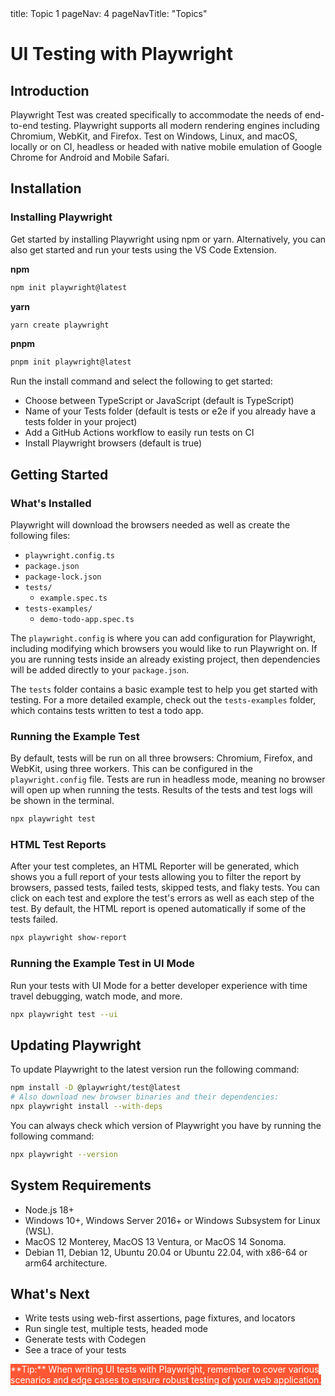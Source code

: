 <frontmatter>
  title: Topic 1
  pageNav: 4
  pageNavTitle: "Topics"
</frontmatter>

<br>

# UI Testing with Playwright

## Introduction

Playwright Test was created specifically to accommodate the needs of end-to-end testing. Playwright supports all modern rendering engines including Chromium, WebKit, and Firefox. Test on Windows, Linux, and macOS, locally or on CI, headless or headed with native mobile emulation of Google Chrome for Android and Mobile Safari.

## Installation

### Installing Playwright

Get started by installing Playwright using npm or yarn. Alternatively, you can also get started and run your tests using the VS Code Extension.

**npm**

```bash
npm init playwright@latest
```

**yarn**

```bash
yarn create playwright
```

**pnpm**

```bash
pnpm init playwright@latest
```

Run the install command and select the following to get started:

- Choose between TypeScript or JavaScript (default is TypeScript)
- Name of your Tests folder (default is tests or e2e if you already have a tests folder in your project)
- Add a GitHub Actions workflow to easily run tests on CI
- Install Playwright browsers (default is true)

## Getting Started

### What's Installed

Playwright will download the browsers needed as well as create the following files:

- `playwright.config.ts`
- `package.json`
- `package-lock.json`
- `tests/`
  - `example.spec.ts`
- `tests-examples/`
  - `demo-todo-app.spec.ts`

The `playwright.config` is where you can add configuration for Playwright, including modifying which browsers you would like to run Playwright on. If you are running tests inside an already existing project, then dependencies will be added directly to your `package.json`.

The `tests` folder contains a basic example test to help you get started with testing. For a more detailed example, check out the `tests-examples` folder, which contains tests written to test a todo app.

### Running the Example Test

By default, tests will be run on all three browsers: Chromium, Firefox, and WebKit, using three workers. This can be configured in the `playwright.config` file. Tests are run in headless mode, meaning no browser will open up when running the tests. Results of the tests and test logs will be shown in the terminal.

```bash
npx playwright test
```

### HTML Test Reports

After your test completes, an HTML Reporter will be generated, which shows you a full report of your tests allowing you to filter the report by browsers, passed tests, failed tests, skipped tests, and flaky tests. You can click on each test and explore the test's errors as well as each step of the test. By default, the HTML report is opened automatically if some of the tests failed.

```bash
npx playwright show-report
```

### Running the Example Test in UI Mode

Run your tests with UI Mode for a better developer experience with time travel debugging, watch mode, and more.

```bash
npx playwright test --ui
```

## Updating Playwright

To update Playwright to the latest version run the following command:

```bash
npm install -D @playwright/test@latest
# Also download new browser binaries and their dependencies:
npx playwright install --with-deps
```

You can always check which version of Playwright you have by running the following command:

```bash
npx playwright --version
```

## System Requirements

- Node.js 18+
- Windows 10+, Windows Server 2016+ or Windows Subsystem for Linux (WSL).
- MacOS 12 Monterey, MacOS 13 Ventura, or MacOS 14 Sonoma.
- Debian 11, Debian 12, Ubuntu 20.04 or Ubuntu 22.04, with x86-64 or arm64 architecture.

## What's Next

- Write tests using web-first assertions, page fixtures, and locators
- Run single test, multiple tests, headed mode
- Generate tests with Codegen
- See a trace of your tests

<box type="tip" style="background-color: #FF5733; color: white;">
**Tip:**
When writing UI tests with Playwright, remember to cover various scenarios and edge cases to ensure robust testing of your web application.
</box>
